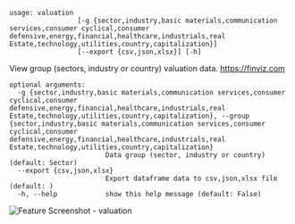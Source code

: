 ```
usage: valuation
                 [-g {sector,industry,basic materials,communication services,consumer cyclical,consumer defensive,energy,financial,healthcare,industrials,real Estate,technology,utilities,country,capitalization}]
                 [--export {csv,json,xlsx}] [-h]
```

View group (sectors, industry or country) valuation data. https://finviz.com

```
optional arguments:
  -g {sector,industry,basic materials,communication services,consumer cyclical,consumer defensive,energy,financial,healthcare,industrials,real Estate,technology,utilities,country,capitalization}, --group {sector,industry,basic materials,communication services,consumer cyclical,consumer defensive,energy,financial,healthcare,industrials,real Estate,technology,utilities,country,capitalization}
                        Data group (sector, industry or country) (default: Sector)
  --export {csv,json,xlsx}
                        Export dataframe data to csv,json,xlsx file (default: )
  -h, --help            show this help message (default: False)
```
<img size="1400" alt="Feature Screenshot - valuation" src="https://user-images.githubusercontent.com/85772166/141939435-da83efac-525e-4417-af90-9c5d21fef39c.png">
